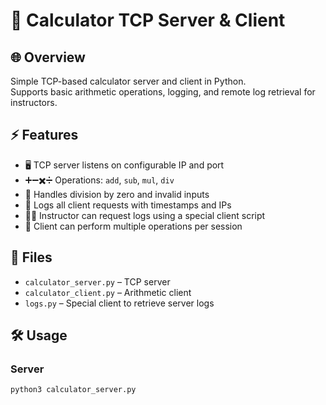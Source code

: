 # 🧮 Calculator TCP Server & Client

## 🌐 Overview
Simple TCP-based calculator server and client in Python.  
Supports basic arithmetic operations, logging, and remote log retrieval for instructors.

## ⚡ Features
- 🖥️ TCP server listens on configurable IP and port  
- ➕➖✖️➗ Operations: `add`, `sub`, `mul`, `div`  
- 🚫 Handles division by zero and invalid inputs  
- 📝 Logs all client requests with timestamps and IPs  
- 👨‍🏫 Instructor can request logs using a special client script  
- 🔄 Client can perform multiple operations per session

## 📂 Files
- `calculator_server.py` – TCP server  
- `calculator_client.py` – Arithmetic client  
- `logs.py` – Special client to retrieve server logs

## 🛠️ Usage

### Server
```bash
python3 calculator_server.py
